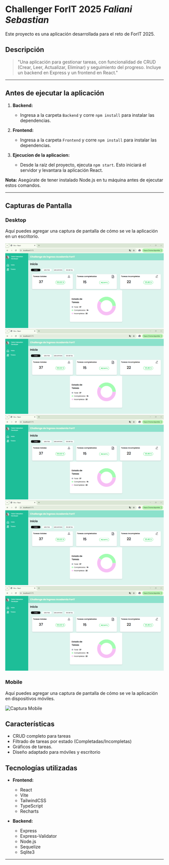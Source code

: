 # Challenger ForIT 2025 _Faliani Sebastian_

Este proyecto es una aplicación desarrollada para el reto de ForIT 2025.

## Descripción

> "Una aplicación para gestionar tareas, con funcionalidad de CRUD (Crear, Leer, Actualizar, Eliminar) y seguimiento del progreso. Incluye un backend en Express y un frontend en React."

---

## Antes de ejecutar la aplicación

1. **Backend:**
   - Ingresa a la carpeta `Backend` y corre `npm install` para instalar las dependencias.

2. **Frontend:**
    - Ingresa a la carpeta `Frontend` y corre `npm install` para instalar las dependencias.

3. **Ejecucion de la aplicacion:**
   - Desde la raíz del proyecto, ejecuta `npm start`. Esto iniciará el servidor y levantara la aplicación React.

**Nota:** Asegúrate de tener instalado Node.js en tu máquina antes de ejecutar estos comandos.

---

## Capturas de Pantalla

### Desktop

Aquí puedes agregar una captura de pantalla de cómo se ve la aplicación en un escritorio.

![Captura Desktop](/frontend/src/assets/Document/Desktop_Inicio.png)
![Captura Desktop](/frontend/src/assets/Document/Desktop_Inicio.png)
![Captura Desktop](/frontend/src/assets/Document/Desktop_Inicio.png)
![Captura Desktop](/frontend/src/assets/Document/Desktop_Inicio.png)
![Captura Desktop](/frontend/src/assets/Document/Desktop_Inicio.png)

### Mobile

Aquí puedes agregar una captura de pantalla de cómo se ve la aplicación en dispositivos móviles.

![Captura Mobile](ruta/a/tu/imagen/mobile.png)



## Características

- CRUD completo para tareas
- Filtrado de tareas por estado (Completadas/Incompletas)
- Gráficos de tareas.
- Diseño adaptado para móviles y escritorio



## Tecnologías utilizadas

- **Frontend:**
  - React
  - Vite
  - TailwindCSS
  - TypeScript
  - Recharts

- **Backend:**
  - Express
  - Express-Validator
  - Node.js
  - Sequelize
  - Sqlite3 

---




